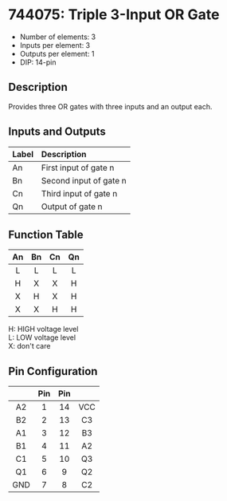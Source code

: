 # 744075: Triple 3-Input OR Gate

- Number of elements: 3
- Inputs per element: 3
- Outputs per element: 1
- DIP: 14-pin

## Description

Provides three OR gates with three inputs and an output each.

## Inputs and Outputs

| Label | Description            |
|:----- |:-----------------------|
| An    | First input of gate n  |
| Bn    | Second input of gate n |
| Cn    | Third input of gate n  |
| Qn    | Output of gate n       |

## Function Table

| An  | Bn  | Cn  | Qn  |
|:---:|:---:|:---:|:---:|
| L   | L   | L   | L   |
| H   | X   | X   | H   |
| X   | H   | X   | H   |
| X   | X   | H   | H   |

H: HIGH voltage level  
L: LOW voltage level  
X: don't care

## Pin Configuration

|     | Pin | Pin |     |
|:---:|:---:|:---:|:---:|
| A2  |   1 |  14 | VCC |
| B2  |   2 |  13 | C3  |
| A1  |   3 |  12 | B3  |
| B1  |   4 |  11 | A2  |
| C1  |   5 |  10 | Q3  |
| Q1  |   6 |   9 | Q2  |
| GND |   7 |   8 | C2  |
